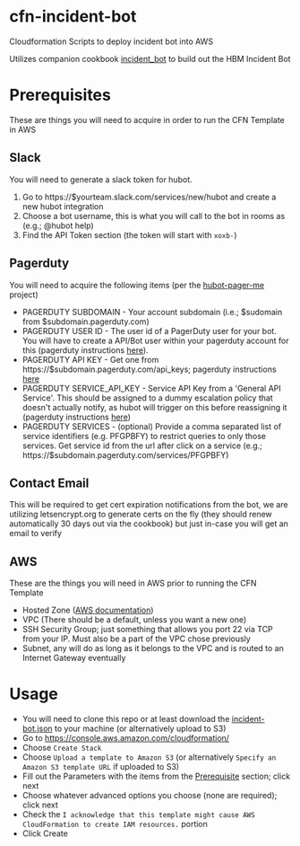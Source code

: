 # cfn-incident-bot
Cloudformation Scripts to deploy incident bot into AWS

Utilizes companion cookbook [incident_bot](https://github.com/HearstAT/cookbook-incident-bot) to build out the HBM Incident Bot

# Prerequisites
These are things you will need to acquire in order to run the CFN Template in AWS

## Slack
You will need to generate a slack token for hubot.
1) Go to https://$yourteam.slack.com/services/new/hubot and create a new hubot integration
2) Choose a bot username, this is what you will call to the bot in rooms as (e.g.; @hubot help)
3) Find the API Token section (the token will start with `xoxb-`)

## Pagerduty
You will need to acquire the following items (per the [hubot-pager-me](https://github.com/hubot-scripts/hubot-pager-me) project)

* PAGERDUTY SUBDOMAIN - Your account subdomain (i.e.; $sudomain from $subdomain.pagerduty.com)
* PAGERDUTY USER ID - The user id of a PagerDuty user for your bot. You will have to create a API/Bot user within your pagerduty account for this (pagerduty instructions [here](https://support.pagerduty.com/hc/en-us/articles/202828720-Adding-Users)).
* PAGERDUTY API KEY - Get one from https://$subdomain.pagerduty.com/api_keys; pagerduty instructions [here](https://support.pagerduty.com/hc/en-us/articles/202829310-Generating-an-API-Key)
* PAGERDUTY SERVICE_API_KEY - Service API Key from a 'General API Service'. This should be assigned to a dummy escalation policy that doesn't actually notify, as hubot will trigger on this before reassigning it (pagerduty instructions [here](https://support.pagerduty.com/hc/en-us/articles/202830340-Creating-a-Generic-API-Service))
* PAGERDUTY SERVICES - (optional) Provide a comma separated list of service identifiers (e.g. PFGPBFY) to restrict queries to only those services. Get service id from the url after click on a service (e.g.; https://$subdomain.pagerduty.com/services/PFGPBFY)

## Contact Email
This will be required to get cert expiration notifications from the bot, we are utilizing letsencrypt.org to generate certs on the fly (they should renew automatically 30 days out via the cookbook) but just in-case you will get an email to verify

## AWS
These are the things you will need in AWS prior to running the CFN Template

* Hosted Zone ([AWS documentation](http://docs.aws.amazon.com/Route53/latest/DeveloperGuide/AboutHostedZones.html))
* VPC (There should be a default, unless you want a new one)
* SSH Security Group; just something that allows you port 22 via TCP from your IP. Must also be a part of the VPC chose previously
* Subnet, any will do as long as it belongs to the VPC and is routed to an Internet Gateway eventually

# Usage

* You will need to clone this repo or at least download the [incident-bot.json](incident-bot.json) to your machine (or alternatively upload to S3)
* Go to https://console.aws.amazon.com/cloudformation/
* Choose `Create Stack`
* Choose `Upload a template to Amazon S3` (or alternatively `Specify an Amazon S3 template URL` if uploaded to S3)
* Fill out the Parameters with the items from the [Prerequisite](#Prerequisite) section; click next
* Choose whatever advanced options you choose (none are required); click next
* Check the `I acknowledge that this template might cause AWS CloudFormation to create IAM resources.` portion
* Click Create
